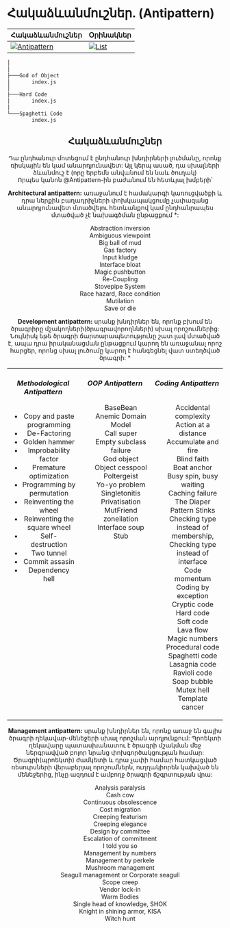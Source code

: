 # Հակաձևանմուշներ. (Antipattern)

| Հակաձևանմուշներ | Օրինակներ | 
| ---  | --- |
| [![Antipattern](https://image.slidesharecdn.com/antipatterns-1277454533-phpapp02/95/anti-patterns-10-728.jpg?cb=1280252045)]() | [![List](https://www.rundeck.com/hubfs/dogpile-antipattern-before.png)]()

```sh
│
│   
├───God of Object
│       index.js
│       
├───Hard Code
│       index.js
│
└───Spaghetti Code
        index.js
```

<div align="center">
<h2>Հակաձևանմուշներ</h2>
<p>Դա ընդհանուր մոտեցում է ընդհանուր խնդիրների լուծմանը, որոնք ռիսկային են կամ անարդյունավետ: Այլ կերպ ասած, դա սխալների ձևանմուշ է (որը երբեմն անվանում են նաև ծուղակ)<br />
Որպես կանոն @Antipattern-ին բաժանում են հետևյալ խմբերի՝<br/>

<b>Architectural antipattern:</b> առաջանում է համակարգի կառուցվածքի և դրա ներքին բաղադրիչների փոխկապակցումը չափազանց անարդյունավետ մտածվելու հետևանքով կամ ընդհանրապես մտածված չէ նախագծման ընթացքում *:<br/>
<ul style="list-style-type: none">
<li>Abstraction inversion</li>
<li>Ambiguous viewpoint</li>
<li>Big ball of mud</li>
<li>Gas factory</li>
<li>Input kludge</li>
<li>Interface bloat</li>
<li>Magic pushbutton</li>
<li>Re-Coupling</li>
<li>Stovepipe System</li>
<li>Race hazard, Race condition</li>
<li>Mutilation</li>
<li>Save or die</li>
</ul>

<b>Development antipattern:</b> սրանք խնդիրներ են, որոնք բխում են ծրագրիրը մշակողների(ծրագրավորողնների) սխալ որոշումներից: Նույնիսկ եթե ծրագրի ճարտարապետությունը շատ լավ մտածված է, ապա դրա իրականացման ընթացքում կարող են առաջանալ որոշ հարցեր, որոնց սխալ լուծումը կարող է հանգեցնել վատ ստեղծված ծրագրի: *<br/>
<table><tr>
<td valign="top" width="33%">
<div align="center">
<h6><b>Methodological Antipattern</b></h6>
</div>
<div align="center">  
<ul list-style-type="none">
<li>Copy and paste programming</li>
<li>De-Factoring</li>
<li>Golden hammer</li>
<li>Improbability factor</li>
<li>Premature optimization</li>
<li>Programming by permutation</li>
<li>Reinventing the wheel</li>
<li>Reinventing the square wheel</li>
<li>Self-destruction</li>
<li>Two tunnel</li>
<li>Commit assasin</li>
<li>Dependency hell</li>
</ul>
</div></td>
<td valign="top" width="33%">
<div align="center">
<h6><b>OOP Antipattern</b></h6>
</div>
<div align="center"> 
<ul style="list-style-type: none">
<li>BaseBean</li>
<li>Anemic Domain Model</li>
<li>Call super</li>
<li>Empty subclass failure</li>
<li>God object</li>
<li>Object cesspool</li>
<li>Poltergeist</li>
<li>Yo-yo problem</li>
<li>Singletonitis</li>
<li>Privatisation</li>
<li>MutFriend zoneilation</li>
<li>Interface soup</li>
<li>Stub</li>
</ul>
</div>
</td>
<td valign="top" width="33%">
<div align="center">
<h6><b>Coding Antipattern</b></h6>
</div>
<div align="center">  
<ul style="list-style-type: none">
<li>Accidental complexity</li>
<li>Action at a distance</li>
<li>Accumulate and fire</li>
<li>Blind faith</li>
<li>Boat anchor</li>
<li>Busy spin, busy waiting</li>
<li>Caching failure</li>
<li>The Diaper Pattern Stinks</li>
<li>Checking type instead of membership, Checking type instead of interface</li>
<li>Code momentum</li>
<li>Coding by exception</li>
<li>Cryptic code</li>
<li>Hard code</li>
<li>Soft code</li>
<li>Lava flow</li>
<li>Magic numbers</li>
<li>Procedural code</li>
<li>Spaghetti code</li>
<li>Lasagnia code</li>
<li>Ravioli code</li>
<li>Soap bubble</li>
<li>Mutex hell</li>
<li>Template cancer</li>
</ul>
</div></td>
</tr></table> 

<b>Management antipattern:</b> սրանք խնդիրներ են, որոնք առաջ են գալիս ծրագրի ղեկավար-մենեջերի սխալ որոշման արդյունքում: Պրոեկտի ղեկավարը պատասխանատու է ծրագրի մշակման մեջ ներգրավված բոլոր նրանց փոխգործակցության համար: Ծրագրի(պրոեկտի) ժամկետի և դրա չափի համար հատկացված ռեսուրսների վերաբերյալ որոշումներն, ուղղակիորեն կախված են մենեջերից, ինչը ազդում է ամբողջ ծրագրի ճշգրտության վրա:
<ul style="list-style-type: none">
<li>Analysis paralysis</li>
<li>Cash cow</li>
<li>Continuous obsolescence</li>
<li>Cost migration</li>
<li>Creeping featurism</li>
<li>Creeping elegance</li>
<li>Design by committee</li>
<li>Escalation of commitment</li>
<li>I told you so</li>
<li>Management by numbers</li>
<li>Management by perkele</li>
<li>Mushroom management</li>
<li>Seagull management or Corporate seagull </li>
<li>Scope creep</li>
<li>Vendor lock-in</li>
<li>Warm Bodies</li>
<li>Single head of knowledge, SHOK</li>
<li>Knight in shining armor, KISA</li>
<li>Witch hunt</li>
</ul>
</p>
</div>
